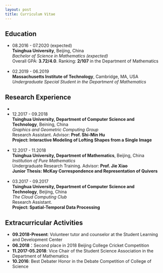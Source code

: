 ```yaml
---
layout: post
title: Curriculum Vitae
---
```


## Education
+ 08.2016 - 07.2020 (expected) <br>
  **Tsinghua University**, Beijing, China <br>
  *Bachelor of Science in Mathematics (expected)* <br>
  Overall GPA: **3.72/4.0**. Ranking: **2/107** in the Department of Mathematics <br>
  <br>
+ 02.2019 - 06.2019 <br>
  **Massachusetts Institute of Technology**, Cambridge, MA, USA <br>
  *Undergraduate Special Student in the Department of Mathematics* <br>

## Research Experience
+ 
+ 12.2017 - 09.2018 <br>
  **Tsinghua University, Department of Computer Science and Technology**, Beining, China <br>
  *Graphics and Geometric Computing Group* <br>
  Research Assistant. Advisor: **Prof. Shi-Min Hu** <br>
  **Project: Interactive Modeling of Lofting Shapes from a Single Image** <br>
  <br>
+ 12.2017 - 11.2018 <br>
  **Tsinghua University, Department of Mathematics**, Beijing, China <br>
  *Institution of Pure Mathematics* <br>
  Undergraduate Research Training. Advisor: **Prof. Jie Xiao** <br>
  **Junior Thesis: McKay Correspondence and Representation of Quivers** <br>
  <br>
+ 03.2017 - 09.2017 <br>
  **Tsinghua University, Department of Computer Science and Technology**, Beijing, China <br>
  *The Cloud Computing Club* <br>
  Research Assistant. <br>
  **Project: Spatial-Temporal Data Processing** <br>

## Extracurricular Activities
+ **09.2018-Present**: Volunteer tutor and counselor at the Student Learning and Development Center
+ **06.2018**：Second place in 2018 Beijing College Cricket Competition
+ **11.2017-05.2018**: Vice Chair of the Student Science Association in the Department of Mathematics
+ **10.2016**: Best Debater Honor in the Debate Competition of College of Science
